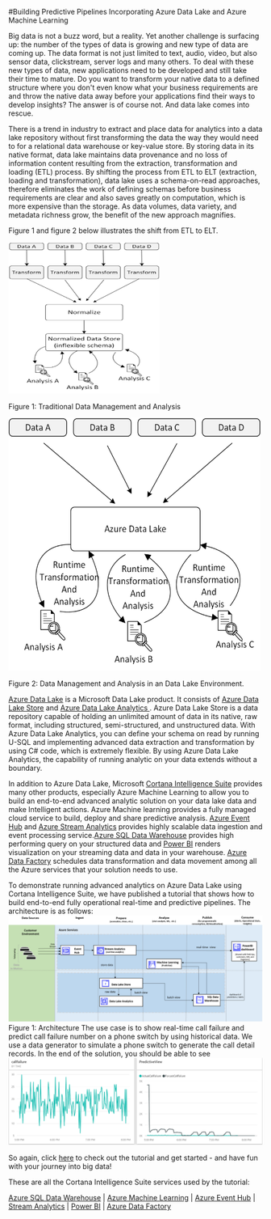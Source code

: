 #Building Predictive Pipelines Incorporating Azure Data Lake and Azure Machine Learning

Big data is not a buzz word, but a reality. Yet another challenge is surfacing up: the number of the types of data is growing and new type of data are coming up. The data format is not just limited to text, audio, video, but also sensor data, clickstream, server logs  and many others. To deal with these new types of data, new applications need to be developed and still take their time to mature. Do you want to transform your native data to a defined structure where you don't even know what your business requirements are and throw the native data away before your applications find their ways to develop insights? The answer is of course not. And data lake comes into rescue.  

There is a trend  in industry  to extract and place data for analytics into a data lake repository without first transforming the data the way they would need to for a relational data warehouse or key-value store.
By storing data in its native format, data lake maintains data provenance and no loss of information content  resulting from the extraction, transformation and loading (ETL) process.  By shifting the process from ETL to ELT (extraction, loading and transformation), data lake uses a schema-on-read approaches, therefore eliminates the work of defining schemas before business requirements are clear and also saves greatly on computation, which is more expensive than the storage. As data volumes, data variety, and metadata richness grow, the benefit of the new approach magnifies.

Figure 1 and figure 2 below illustrates the shift from ETL to ELT.

<img src="media/non_ADLS_analysis.png" style="width:300px;height:300px;">

Figure 1: Traditional Data Management and Analysis



<img src="media/ADLS_analysis.png" style="width:500px;height:500px;">

Figure 2: Data Management and Analysis in an  Data Lake Environment.


<a href="https://azure.microsoft.com/en-us/solutions/data-lake/"/>Azure Data Lake</a>  is a Microsoft Data Lake product. It consists of <a href="https://azure.microsoft.com/en-us/documentation/services/data-lake-store/"/> Azure Data Lake Store</a> and <a href="https://azure.microsoft.com/en-us/documentation/services/data-lake-analytics/"> Azure Data Lake Analytics </a>. Azure Data Lake Store  is a data repository capable of holding an unlimited amount of data in its native, raw format, including structured, semi-structured, and unstructured data. With Azure Data Lake Analytics, you can define your schema on read by running U-SQL and implementing advanced data extraction and transformation by using C# code, which is extremely flexible. By using Azure Data Lake Analytics, the capability of running analytic on your data extends without a boundary.

In addition to Azure Data Lake, Microsoft <a href="https://www.microsoft.com/en-us/server-cloud/cortana-intelligence-suite/what-is-cortana-intelligence.aspx">Cortana Intelligence Suite</a> provides many other products, especially Azure Machine Learning to allow you to build an end-to-end advanced analytic solution on your data lake data and make Intelligent actions. Azure Machine learning provides a fully managed cloud service to build, deploy and share predictive analysis. <a href="https://azure.microsoft.com/en-us/services/event-hubs/"/>Azure Event Hub</a> and <a href="https://azure.microsoft.com/en-us/services/stream-analytics/"/> Azure Stream Analytics</a> provides highly scalable data ingestion and event processing service.<a href="https://azure.microsoft.com/en-us/documentation/articles/sql-data-warehouse-overview-what-is"/>Azure SQL Data Warehouse</a> provides high performing query on your structured data and <a href="https://powerbi.microsoft.com/en-us/"/>Power BI</a> renders visualization on your streaming data and data in your warehouse. <a href="https://azure.microsoft.com/en-us/services/data-factory/"/>Azure Data Factory</a> schedules data transformation and data movement among all the Azure services that your solution needs to use.


To demonstrate running advanced analytics on Azure Data Lake using Cortana Intelligence Suite, we have published a tutorial that shows how to build end-to-end fully operational real-time and predictive pipelines. The architecture is as follows:
![](media/architecture.png)
Figure 1: Architecture
The use case is to show real-time call failure and  predict call failure number on a phone switch by using historical data. We use a data generator to simulate a phone switch to generate the call detail records. In the end of the solution, you should be able to see
![dashboard-usecase-image](./media/result_dashboard.png)

So again, click <a href="https://github.com/Azure/CAS-Gallery-Content/tree/master/Tutorials/Data_Lake"/>here</a> to check out the tutorial and get started - and have fun with your journey into big data!

These are all the Cortana Intelligence Suite services used by the tutorial:

<a href="https://azure.microsoft.com/en-us/documentation/articles/sql-data-warehouse-overview-what-is"/>Azure SQL Data Warehouse</a> | <a href="https://azure.microsoft.com/en-us/services/machine-learning/">Azure Machine Learning</a> | <a href="https://azure.microsoft.com/en-us/services/event-hubs/"/>Azure Event Hub</a> | <a href="https://azure.microsoft.com/en-us/services/stream-analytics/"/>Stream Analytics</a> | <a href="https://powerbi.microsoft.com/en-us/"/>Power BI</a> | <a href="https://azure.microsoft.com/en-us/services/data-factory/"/>Azure Data Factory</a>
